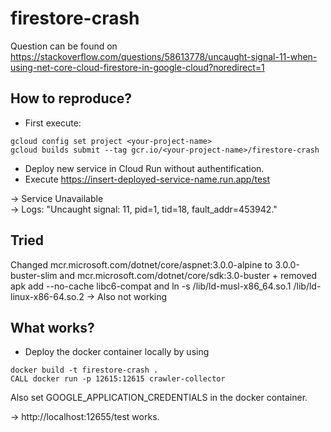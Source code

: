 # firestore-crash

Question can be found on https://stackoverflow.com/questions/58613778/uncaught-signal-11-when-using-net-core-cloud-firestore-in-google-cloud?noredirect=1

## How to reproduce?

* First execute:

```
gcloud config set project <your-project-name>
gcloud builds submit --tag gcr.io/<your-project-name>/firestore-crash
```

* Deploy new service in Cloud Run without authentification.
* Execute https://insert-deployed-service-name.run.app/test

-> Service Unavailable                                                                            
-> Logs: "Uncaught signal: 11, pid=1, tid=18, fault_addr=453942."

## Tried

Changed mcr.microsoft.com/dotnet/core/aspnet:3.0.0-alpine to 3.0.0-buster-slim and mcr.microsoft.com/dotnet/core/sdk:3.0-buster + removed apk add --no-cache libc6-compat and ln -s /lib/ld-musl-x86_64.so.1 /lib/ld-linux-x86-64.so.2
-> Also not working

## What works?

* Deploy the docker container locally by using

```
docker build -t firestore-crash .
CALL docker run -p 12615:12615 crawler-collector
```

Also set GOOGLE_APPLICATION_CREDENTIALS in the docker container.

-> http://localhost:12655/test works.
